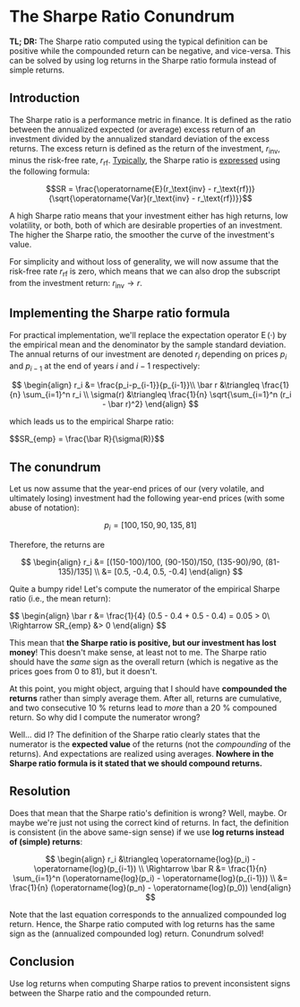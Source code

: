  <script type="text/x-mathjax-config"> MathJax.Hub.Config({ TeX: { equationNumbers: { autoNumber: "all" } } }); </script>
 <script type="text/x-mathjax-config">
   MathJax.Hub.Config({
     tex2jax: {
       inlineMath: [ ['$','$'], ["\\(","\\)"] ],
       processEscapes: true
     }
   });
 </script>
 <script src="https://cdn.mathjax.org/mathjax/latest/MathJax.js?config=TeX-AMS-MML_HTMLorMML" type="text/javascript"></script>


# The Sharpe Ratio Conundrum
**TL; DR:** The Sharpe ratio computed using the typical definition can be positive while the compounded
return can be negative, and vice-versa. This can be solved by using log returns in the Sharpe ratio
formula instead of simple returns.


## Introduction
The Sharpe ratio is a performance metric in finance.
It is defined as the ratio between the annualized expected (or average) excess return of an investment
divided by the annualized standard deviation of the excess returns. The excess return is defined as
the return of the investment, $r_\text{inv}$, minus the risk-free rate, $r_\text{rf}$.
[Typically](https://en.wikipedia.org/wiki/Sharpe_ratio), the
Sharpe ratio is [expressed](https://www.investopedia.com/terms/s/sharperatio.asp) using the following formula:

$$SR = \frac{\operatorname{E}(r_\text{inv} - r_\text{rf})}{\sqrt{\operatorname{Var}(r_\text{inv} - r_\text{rf})}}$$

A high Sharpe ratio means that your investment either has high returns, low volatility,
or both, both of which are desirable properties of an investment. The higher the Sharpe ratio, the smoother the
curve of the investment's value.

For simplicity and without loss of generality, we will now assume that the risk-free rate $r_\text{rf}$ is zero,
which means that we can also drop the subscript from the investment return: $r_\text{inv} \rightarrow r$.


## Implementing the Sharpe ratio formula
For practical implementation, we'll replace the expectation operator $\operatorname{E}(\cdot)$ by the
empirical mean and the denominator by the sample standard deviation. The annual returns of our investment
are denoted $r_i$ depending on prices $p_i$ and $p_{i-1}$ at the end of years $i$ and $i-1$ respectively:

$$
\begin{align}
r_i &= \frac{p_i-p_{i-1}}{p_{i-1}}\\
\bar r &\triangleq \frac{1}{n} \sum_{i=1}^n r_i \\
\sigma(r) &\triangleq \frac{1}{n} \sqrt{\sum_{i=1}^n (r_i - \bar r)^2}
\end{align}
$$

which leads us to the empirical Sharpe ratio:

$$SR_\{emp} = \frac{\bar R}{\sigma(R)}$$


## The conundrum
Let us now assume that the year-end prices of our (very volatile,
and ultimately losing) investment had the following year-end prices (with some abuse of notation):

$$p_i = [100, 150, 90, 135, 81]$$

Therefore, the returns are

$$
\begin{align}
r_i &= [(150-100)/100, (90-150)/150, (135-90)/90, (81-135)/135] \\
&= [0.5, -0.4, 0.5, -0.4]
\end{align}
$$

Quite a bumpy ride! Let's compute the numerator of the empirical Sharpe ratio (i.e., the mean return):

$$
\begin{align}
\bar r &= \frac{1}{4} (0.5 - 0.4 + 0.5 - 0.4) = 0.05 > 0\\
\Rightarrow SR_\{emp} &> 0
\end{align}
$$

This mean that **the Sharpe ratio is positive, but our investment has lost money**! This doesn't make sense,
at least not to me. The Sharpe ratio should have the *same* sign as the overall return (which is
negative as the prices goes from 
0 to 81), but it doesn't.

At this point, you might object, arguing that I should have **compounded the returns** rather than
simply average them. After all, returns are cumulative, and two consecutive 10 % returns lead to
*more* than a 20 % compouned return. So why did I compute the numerator wrong?

Well... did I? The definition of the Sharpe ratio clearly states that the numerator is the
**expected value** of the returns (not the *compounding* of the returns). And expectations
are realized using averages. **Nowhere in the Sharpe ratio formula is it stated that we should
compound returns.**


## Resolution
Does that mean that the Sharpe ratio's definition is wrong? Well, maybe. Or maybe we're just
not using the correct kind of returns. In fact, the definition is consistent (in the above
same-sign sense) if we use **log returns instead of (simple) returns**:

$$
\begin{align}
r_i &\triangleq \operatorname{log}(p_i) - \operatorname{log}(p_{i-1}) \\
\Rightarrow \bar R &= \frac{1}{n} \sum_{i=1}^n (\operatorname{log}(p_i) - \operatorname{log}(p_{i-1})) \\
&= \frac{1}{n} (\operatorname{log}(p_n) - \operatorname{log}(p_0))
\end{align}
$$

Note that the last equation corresponds to the annualized compounded log return. Hence, the Sharpe
ratio computed with log returns has the same sign as the (annualized compounded log) return.
Conundrum solved!


## Conclusion
Use log returns when computing Sharpe ratios to prevent inconsistent signs between the Sharpe ratio
and the compounded return.
